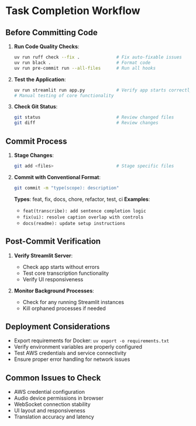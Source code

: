 # Task Completion Workflow

## Before Committing Code
1. **Run Code Quality Checks**:
   ```bash
   uv run ruff check --fix .              # Fix auto-fixable issues
   uv run black .                         # Format code
   uv run pre-commit run --all-files      # Run all hooks
   ```

2. **Test the Application**:
   ```bash
   uv run streamlit run app.py            # Verify app starts correctly
   # Manual testing of core functionality
   ```

3. **Check Git Status**:
   ```bash
   git status                             # Review changed files
   git diff                               # Review changes
   ```

## Commit Process
1. **Stage Changes**:
   ```bash
   git add <files>                        # Stage specific files
   ```

2. **Commit with Conventional Format**:
   ```bash
   git commit -m "type(scope): description"
   ```
   
   **Types**: feat, fix, docs, chore, refactor, test, ci
   **Examples**:
   - `feat(transcribe): add sentence completion logic`
   - `fix(ui): resolve caption overlap with controls`
   - `docs(readme): update setup instructions`

## Post-Commit Verification
1. **Verify Streamlit Server**:
   - Check app starts without errors
   - Test core transcription functionality
   - Verify UI responsiveness

2. **Monitor Background Processes**:
   - Check for any running Streamlit instances
   - Kill orphaned processes if needed

## Deployment Considerations
- Export requirements for Docker: `uv export -o requirements.txt`
- Verify environment variables are properly configured
- Test AWS credentials and service connectivity
- Ensure proper error handling for network issues

## Common Issues to Check
- AWS credential configuration
- Audio device permissions in browser
- WebSocket connection stability
- UI layout and responsiveness
- Translation accuracy and latency